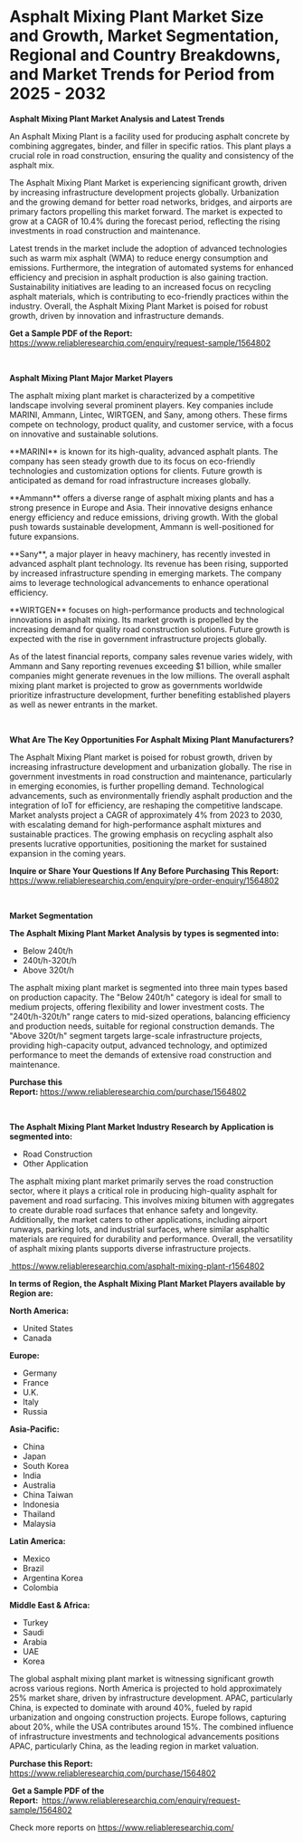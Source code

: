 <p><h1>Asphalt Mixing Plant Market Size and Growth, Market Segmentation, Regional and Country Breakdowns, and Market Trends for Period from 2025 -  2032</h1></p><p><strong>Asphalt Mixing Plant Market Analysis and Latest Trends</strong></p>
<p><p>An Asphalt Mixing Plant is a facility used for producing asphalt concrete by combining aggregates, binder, and filler in specific ratios. This plant plays a crucial role in road construction, ensuring the quality and consistency of the asphalt mix.</p><p>The Asphalt Mixing Plant Market is experiencing significant growth, driven by increasing infrastructure development projects globally. Urbanization and the growing demand for better road networks, bridges, and airports are primary factors propelling this market forward. The market is expected to grow at a CAGR of 10.4% during the forecast period, reflecting the rising investments in road construction and maintenance. </p><p>Latest trends in the market include the adoption of advanced technologies such as warm mix asphalt (WMA) to reduce energy consumption and emissions. Furthermore, the integration of automated systems for enhanced efficiency and precision in asphalt production is also gaining traction. Sustainability initiatives are leading to an increased focus on recycling asphalt materials, which is contributing to eco-friendly practices within the industry. Overall, the Asphalt Mixing Plant Market is poised for robust growth, driven by innovation and infrastructure demands.</p></p>
<p><strong>Get a Sample PDF of the Report:&nbsp;</strong> <a href="https://www.reliableresearchiq.com/enquiry/request-sample/1564802?utm_campaign=3279&utm_medium=2&utm_source=Github&utm_content=ia&utm_term=08042025&utm_id=asphalt-mixing-plant">https://www.reliableresearchiq.com/enquiry/request-sample/1564802</a></p>
<p>&nbsp;</p>
<p><strong>Asphalt Mixing Plant Major Market Players</strong></p>
<p><p>The asphalt mixing plant market is characterized by a competitive landscape involving several prominent players. Key companies include MARINI, Ammann, Lintec, WIRTGEN, and Sany, among others. These firms compete on technology, product quality, and customer service, with a focus on innovative and sustainable solutions.</p><p>**MARINI** is known for its high-quality, advanced asphalt plants. The company has seen steady growth due to its focus on eco-friendly technologies and customization options for clients. Future growth is anticipated as demand for road infrastructure increases globally.</p><p>**Ammann** offers a diverse range of asphalt mixing plants and has a strong presence in Europe and Asia. Their innovative designs enhance energy efficiency and reduce emissions, driving growth. With the global push towards sustainable development, Ammann is well-positioned for future expansions.</p><p>**Sany**, a major player in heavy machinery, has recently invested in advanced asphalt plant technology. Its revenue has been rising, supported by increased infrastructure spending in emerging markets. The company aims to leverage technological advancements to enhance operational efficiency.</p><p>**WIRTGEN** focuses on high-performance products and technological innovations in asphalt mixing. Its market growth is propelled by the increasing demand for quality road construction solutions. Future growth is expected with the rise in government infrastructure projects globally.</p><p>As of the latest financial reports, company sales revenue varies widely, with Ammann and Sany reporting revenues exceeding $1 billion, while smaller companies might generate revenues in the low millions. The overall asphalt mixing plant market is projected to grow as governments worldwide prioritize infrastructure development, further benefiting established players as well as newer entrants in the market.</p></p>
<p>&nbsp;</p>
<p><strong>What Are The Key Opportunities For Asphalt Mixing Plant Manufacturers?</strong></p>
<p><p>The Asphalt Mixing Plant market is poised for robust growth, driven by increasing infrastructure development and urbanization globally. The rise in government investments in road construction and maintenance, particularly in emerging economies, is further propelling demand. Technological advancements, such as environmentally friendly asphalt production and the integration of IoT for efficiency, are reshaping the competitive landscape. Market analysts project a CAGR of approximately 4% from 2023 to 2030, with escalating demand for high-performance asphalt mixtures and sustainable practices. The growing emphasis on recycling asphalt also presents lucrative opportunities, positioning the market for sustained expansion in the coming years.</p></p>
<p><strong>Inquire or Share Your Questions If Any Before Purchasing This Report:</strong> <a href="https://www.reliableresearchiq.com/enquiry/pre-order-enquiry/1564802?utm_campaign=3279&utm_medium=2&utm_source=Github&utm_content=ia&utm_term=08042025&utm_id=asphalt-mixing-plant">https://www.reliableresearchiq.com/enquiry/pre-order-enquiry/1564802</a></p>
<p>&nbsp;</p>
<p><strong>Market Segmentation</strong></p>
<p><strong>The Asphalt Mixing Plant Market Analysis by types is segmented into:</strong></p>
<p><ul><li>Below 240t/h</li><li>240t/h-320t/h</li><li>Above 320t/h</li></ul></p>
<p><p>The asphalt mixing plant market is segmented into three main types based on production capacity. The "Below 240t/h" category is ideal for small to medium projects, offering flexibility and lower investment costs. The "240t/h-320t/h" range caters to mid-sized operations, balancing efficiency and production needs, suitable for regional construction demands. The "Above 320t/h" segment targets large-scale infrastructure projects, providing high-capacity output, advanced technology, and optimized performance to meet the demands of extensive road construction and maintenance.</p></p>
<p><strong>Purchase this Report:&nbsp;</strong><a href="https://www.reliableresearchiq.com/purchase/1564802?utm_campaign=3279&utm_medium=2&utm_source=Github&utm_content=ia&utm_term=08042025&utm_id=asphalt-mixing-plant">https://www.reliableresearchiq.com/purchase/1564802</a></p>
<p>&nbsp;</p>
<p><strong>The Asphalt Mixing Plant Market Industry Research by Application is segmented into:</strong></p>
<p><ul><li>Road Construction</li><li>Other Application</li></ul></p>
<p><p>The asphalt mixing plant market primarily serves the road construction sector, where it plays a critical role in producing high-quality asphalt for pavement and road surfacing. This involves mixing bitumen with aggregates to create durable road surfaces that enhance safety and longevity. Additionally, the market caters to other applications, including airport runways, parking lots, and industrial surfaces, where similar asphaltic materials are required for durability and performance. Overall, the versatility of asphalt mixing plants supports diverse infrastructure projects.</p></p>
<p><a href="https://www.reliableresearchiq.com/asphalt-mixing-plant-r1564802?utm_campaign=3279&utm_medium=2&utm_source=Github&utm_content=ia&utm_term=08042025&utm_id=asphalt-mixing-plant">&nbsp;https://www.reliableresearchiq.com/asphalt-mixing-plant-r1564802</a></p>
<p><strong>In terms of Region, the Asphalt Mixing Plant Market Players available by Region are:</strong></p>
<p>
    <p> <strong> North America: </strong>
        <ul>
            <li>United States</li>
            <li>Canada</li>
        </ul>
        </p> 
    <p> <strong> Europe: </strong>
        <ul>
            <li>Germany</li>
            <li>France</li>
            <li>U.K.</li>
            <li>Italy</li>
            <li>Russia</li>
        </ul>
        </p> 
    <p> <strong> Asia-Pacific: </strong>
        <ul>
            <li>China</li>
            <li>Japan</li>
            <li>South Korea</li>
            <li>India</li>
            <li>Australia</li>
            <li>China Taiwan</li>
            <li>Indonesia</li>
            <li>Thailand</li>
            <li>Malaysia</li>
        </ul>
        </p> 
    <p> <strong> Latin America: </strong>
        <ul>
            <li>Mexico</li>
            <li>Brazil</li>
            <li>Argentina Korea</li>
            <li>Colombia</li>
        </ul>
        </p> 
    <p> <strong> Middle East & Africa: </strong>
        <ul>
            <li>Turkey</li>
            <li>Saudi</li>
            <li>Arabia</li>
            <li>UAE</li>
            <li>Korea</li>
        </ul>
    </p>
    </p>
<p><p>The global asphalt mixing plant market is witnessing significant growth across various regions. North America is projected to hold approximately 25% market share, driven by infrastructure development. APAC, particularly China, is expected to dominate with around 40%, fueled by rapid urbanization and ongoing construction projects. Europe follows, capturing about 20%, while the USA contributes around 15%. The combined influence of infrastructure investments and technological advancements positions APAC, particularly China, as the leading region in market valuation.</p></p>
<p><strong>Purchase this Report: </strong><a href="https://www.reliableresearchiq.com/purchase/1564802?utm_campaign=3279&utm_medium=2&utm_source=Github&utm_content=ia&utm_term=08042025&utm_id=asphalt-mixing-plant">https://www.reliableresearchiq.com/purchase/1564802</a></p>
<p>&nbsp;<strong>Get a Sample PDF of the Report:&nbsp;&nbsp;</strong><a href="https://www.reliableresearchiq.com/enquiry/request-sample/1564802?utm_campaign=3279&utm_medium=2&utm_source=Github&utm_content=ia&utm_term=08042025&utm_id=asphalt-mixing-plant">https://www.reliableresearchiq.com/enquiry/request-sample/1564802</a></p>
<p><strong></strong></p>
<p>Check more reports on <a href="https://www.reliableresearchiq.com/?utm_campaign=3279&utm_medium=2&utm_source=Github&utm_content=ia&utm_term=08042025&utm_id=asphalt-mixing-plant">https://www.reliableresearchiq.com/</a></p>
